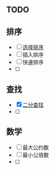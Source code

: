 ## TODO

## 排序

 - [ ] [选择排序](https://github.com/zsy0216/JavaAlgorithms/blob/master/src/com/tassel/sort/Selection.java)
 - [ ] 插入排序
 - [ ] 快速排序
 - [ ] 

## 查找

- [x] [二分查找](https://github.com/zsy0216/JavaAlgorithms/blob/master/src/com/tassel/search/BinarySearch.java)
- [ ] 

## 数学
 - [ ] 最大公约数
 - [ ] 最小公倍数
 - [ ] 
